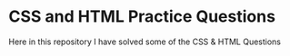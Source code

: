 # CSS and HTML Practice Questions

Here in this repository I have solved some of the CSS & HTML Questions